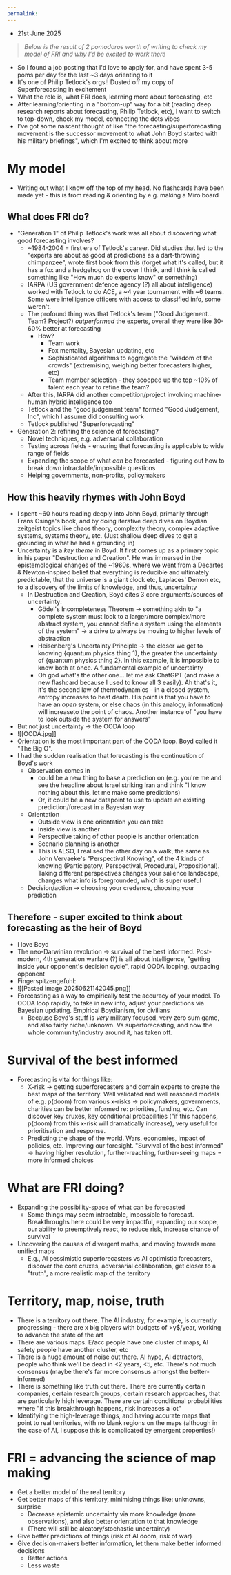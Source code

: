 ```yaml
---
permalink: 
---
```


- 21st June 2025

> *Below is the result of 2 pomodoros worth of writing to check my model of FRI and why I'd be excited to work there*

- So I found a job posting that I'd love to apply for, and have spent 3-5 poms per day for the last ~3 days orienting to it
- It's one of Philip Tetlock's orgs!! Dusted off my copy of Superforecasting in excitement
- What the role is, what FRI does, learning more about forecasting, etc
- After learning/orienting in a "bottom-up" way for a bit (reading deep research reports about forecasting, Philip Tetlock, etc), I want to switch to top-down, check my model, connecting the dots vibes
- I've got some nascent thought of like "the forecasting/superforecasting movement is the successor movement to what John Boyd started with his military briefings", which I'm excited to think about more
# My model
- Writing out what I know off the top of my head. No flashcards have been made yet - this is from reading & orienting by e.g. making a Miro board
## What does FRI do?
- "Generation 1" of Philip Tetlock's work was all about discovering what good forecasting involves?
	- ~1984-2004 = first era of Tetlock's career. Did studies that led to the "experts are about as good at predictions as a dart-throwing chimpanzee", wrote first book from this (forget what it's called, but it has a fox and a hedgehog on the cover I think, and I think is called something like "How much do experts know" or something)
	- IARPA (US government defence agency (?) all about intelligence) worked with Tetlock to do ACE, a ~4 year tournament with ~6 teams. Some were intelligence officers with access to classified info, some weren't. 
	- The profound thing was that Tetlock's team ("Good Judgement... Team? Project?) *outperformed* the experts, overall they were like 30-60% better at forecasting
		- How? 
			- Team work
			- Fox mentality, Bayesian updating, etc
			- Sophisticated algorithms to aggregate the "wisdom of the crowds" (extremising, weighing better forecasters higher, etc)
			- Team member selection - they scooped up the top ~10% of talent each year to refine the team?
	- After this, IARPA did another competition/project involving machine-human hybrid intelligence too
	- Tetlock and the "good judgement team" formed "Good Judgement, Inc", which I assume did consulting work
	- Tetlock published "Superforecasting"
- Generation 2: refining the science of forecasting?
	- Novel techniques, e.g. adversarial collaboration
	- Testing across fields - ensuring that forecasting is applicable to wide range of fields
	- Expanding the scope of what *can* be forecasted - figuring out how to break down intractable/impossible questions
	- Helping governments, non-profits, policymakers
## How this heavily rhymes with John Boyd
- I spent ~60 hours reading deeply into John Boyd, primarily through Frans Osinga's book, and by doing iterative deep dives on Boydian zeitgeist topics like chaos theory, complexity theory, complex adaptive systems, systems theory, etc. (Just shallow deep dives to get a grounding in what he had a grounding in)
- Uncertainty is a *key theme* in Boyd. It first comes up as a primary topic in his paper "Destruction and Creation". He was immersed in the epistemological changes of the ~1960s, where we went from a Decartes & Newton-inspired belief that everything is reducible and ultimately predictable, that the universe is a giant clock etc, Laplaces' Demon etc, to a discovery of the limits of knowledge, and thus, uncertainty 
	- In Destruction and Creation, Boyd cites 3 core arguments/sources of uncertainty:
		- Gödel's Incompleteness Theorem → something akin to "a complete system must look to a larger/more complex/more abstract system, you cannot define a system using the elements of the system" → a drive to always be moving to higher levels of abstraction
		- Heisenberg's Uncertainty Principle → the closer we get to knowing {quantum physics thing 1}, the greater the uncertainty of {quantum physics thing 2}. In this example, it is impossible to know both at once. A fundamental example of uncertainty
		- Oh god what's the other one... let me ask ChatGPT (and make a new flashcard because I used to know all 3 easily). Ah that's it, it's the second law of thermodynamics - in a closed system, entropy increases to heat death. His point is that you have to have an *open* system, or else chaos (in this analogy, information) will increaseto the point of chaos. Another instance of "you have to look outside the system for answers"
- But not just uncertainty → the OODA loop
- ![[OODA.jpg]]
- Orientation is the most important part of the OODA loop. Boyd called it "The Big O".
- I had the sudden realisation that forecasting is the continuation of Boyd's work
	- Observation comes in
		- could be a new thing to base a prediction on (e.g. you're me and see the headline about Israel striking Iran and think "I know nothing about this, let me make some predictions)
		- Or, it could be a new datapoint to use to update an existing prediction/forecast in a Bayesian way
	- Orientation
		- Outside view is one orientation you can take
		- Inside view is another
		- Perspective taking of other people is another orientation
		- Scenario planning is another
		- This is ALSO, I realised the other day on a walk, the same as John Vervaeke's "Perspectival Knowing", of the 4 kinds of knowing (Participatory, Perspectival, Procedural, Propositional). Taking different perspectives changes your salience landscape, changes what info is foregrounded, which is super useful
	- Decision/action → choosing your credence, choosing your prediction
## Therefore - super excited to think about forecasting as the heir of Boyd
- I love Boyd
- The neo-Darwinian revolution → survival of the best informed. Post-modern, 4th generation warfare (?) is all about intelligence, "getting inside your opponent's decision cycle", rapid OODA looping, outpacing opponent
- Fingerspitzengefuhl:
- ![[Pasted image 20250621142045.png]]
- Forecasting as a way to empirically test the accuracy of your model. To OODA loop rapidly, to take in new info, adjust your predictions via Bayesian updating. Empirical Boydianism, for civilians
	- Because Boyd's stuff is *very* military focused, very zero sum game, and also fairly niche/unknown. Vs superforecasting, and now the whole community/industry around it, has taken off. 
# Survival of the best informed
- Forecasting is vital for things like:
	- X-risk → getting superforecasters and domain experts to create the best maps of the territory. Well validated and well reasoned models of e.g. p(doom) from various x-risks → policymakers, governments, charities can be better informed re: priorities, funding, etc. Can discover key cruxes, key conditional probabilities ("if this happens, p(doom) from this x-risk will dramatically increase), very useful for prioritisation and response.
	- Predicting the shape of the world. Wars, economies, impact of policies, etc. Improving our foresight. "Survival of the best informed" → having higher resolution, further-reaching, further-seeing maps = more informed choices
# What are FRI doing?
- Expanding the possibility-space of what can be forecasted
	- Some things may seem intractable, impossible to forecast. Breakthroughs here could be very impactful, expanding our scope, our ability to preemptively react, to reduce risk, increase chance of survival
- Uncovering the causes of divergent maths, and moving towards more unified maps
	- E.g., AI pessimistic superforecasters vs AI optimistic forecasters, discover the core cruxes, adversarial collaboration, get closer to a "truth", a more realistic map of the territory
# Territory, map, noise, truth
- There is a territory out there. The AI industry, for example, is currently progressing - there are x big players with budgets of >y$/year, working to advance the state of the art
- There are various maps. E/acc people have one cluster of maps, AI safety people have another cluster, etc
- There is a huge amount of noise out there. AI hype, AI detractors, people who think we'll be dead in <2 years, <5, etc. There's not much consensus (maybe there's far more consensus amongst the better-informed)
- There is something like truth out there. There are currently certain companies, certain research groups, certain research approaches, that are particularly high leverage. There are certain conditional probabilities where "if this breakthrough happens, risk increases a lot"
- Identifying the high-leverage things, and having accurate maps that point to real territories, with no blank regions on the maps (although in the case of AI, I suppose this is complicated by emergent properties!) 
# FRI = advancing the science of map making
- Get a better model of the real territory
- Get better maps of this territory, minimising things like: unknowns, surprise
	- Decrease epistemic uncertainty via more knowledge (more observations), and also better orientation to that knowledge
	- (There will still be aleatory/stochastic uncertainty)
- Give better predictions of things (risk of AI doom, risk of war)
- Give decision-makers better information, let them make better informed decisions
	- Better actions
	- Less waste